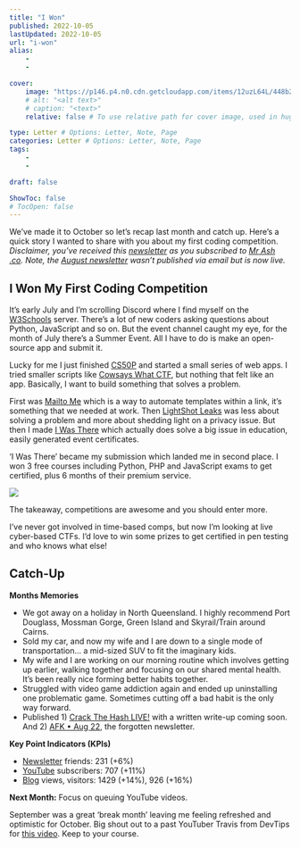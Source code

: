```yaml
---
title: "I Won"
published: 2022-10-05
lastUpdated: 2022-10-05
url: "i-won"
alias:
    - 
    - 

cover:
    image: "https://p146.p4.n0.cdn.getcloudapp.com/items/12uzL64L/448b29a3-3794-40f0-849c-87db92f076a7.jpeg?v=be1b65475f4917323161181d137549b8"
    # alt: "<alt text>"
    # caption: "<text>"
    relative: false # To use relative path for cover image, used in hugo Page-bundles 

type: Letter # Options: Letter, Note, Page
categories: Letter # Options: Letter, Note, Page
tags:
    - 
    - 

draft: false

ShowToc: false
# TocOpen: false
---
```


We’ve made it to October so let’s recap last month and catch up. Here’s a quick story I wanted to share with you about my first coding competition. *Disclaimer, you’ve received this [newsletter](https://mrash.co/newsletters) as you subscribed to [Mr Ash .co](https://mrashleyball.com/). Note, the [August newsletter](https://mrash.co/letter/afk-aug-22/) wasn’t published via email but is now live.*

## I Won My First Coding Competition

It’s early July and I’m scrolling Discord where I find myself on the [W3Schools](https://www.w3schools.com/) server. There’s a lot of new coders asking questions about Python, JavaScript and so on. But the event channel caught my eye, for the month of July there’s a Summer Event. All I have to do is make an open-source app and submit it.

Lucky for me I just finished [CS50P](https://mrash.co/cs50-python-problem-set-guide/) and started a small series of web apps. I tried smaller scripts like [Cowsays What CTF](https://mrash.co/cowsays-what-ctf/), but nothing that felt like an app. Basically, I want to build something that solves a problem.

First was [Mailto Me](https://mailto-me.mrash.co/) which is a way to automate templates within a link, it’s something that we needed at work. Then [LightShot Leaks](https://lightshot-leaks.mrash.co/) was less about solving a problem and more about shedding light on a privacy issue. But then I made [I Was There](https://iwasthere.mrash.co/) which actually does solve a big issue in education, easily generated event certificates.

‘I Was There’ became my submission which landed me in second place. I won 3 free courses including Python, PHP and JavaScript exams to get certified, plus 6 months of their premium service.

![](https://p146.p4.n0.cdn.getcloudapp.com/items/7Kuk6gRp/c2a3647b-a1f4-436c-a530-690dbe37ef3f.png?v=8c926d62dfcfbc9effcddc073eaa4a8d)

The takeaway, competitions are awesome and you should enter more. 

I’ve never got involved in time-based comps, but now I’m looking at live cyber-based CTFs. I’d love to win some prizes to get certified in pen testing and who knows what else! 

## Catch-Up

**Months Memories**

- We got away on a holiday in North Queensland. I highly recommend Port Douglass, Mossman Gorge, Green Island and Skyrail/Train around Cairns.
- Sold my car, and now my wife and I are down to a single mode of transportation… a mid-sized SUV to fit the imaginary kids.
- My wife and I are working on our morning routine which involves getting up earlier, walking together and focusing on our shared mental health. It’s been really nice forming better habits together.
- Struggled with video game addiction again and ended up uninstalling one problematic game. Sometimes cutting off a bad habit is the only way forward.
- Published 1) [Crack The Hash LIVE!](https://youtu.be/euiuIzHaiLk) with a written write-up coming soon. And 2) [AFK • Aug 22](https://mrash.co/letter/afk-aug-22/), the forgotten newsletter.

**Key Point Indicators (KPIs)**

- [Newsletter](https://mrash.co/newsletters) friends: 231 (+6%)
- [YouTube](https://youtube.com/mrashleyball) subscribers: 707 (+11%)
- [Blog](https://mrashleyball.com/blog/) views, visitors: 1429 (+14%), 926 (+16%)

**Next Month:** Focus on queuing YouTube videos.

September was a great ‘break month’ leaving me feeling refreshed and optimistic for October. Big shout out to a past YouTuber Travis from DevTips for [this video](https://youtu.be/GcSACxUbqtg). Keep to your course.
